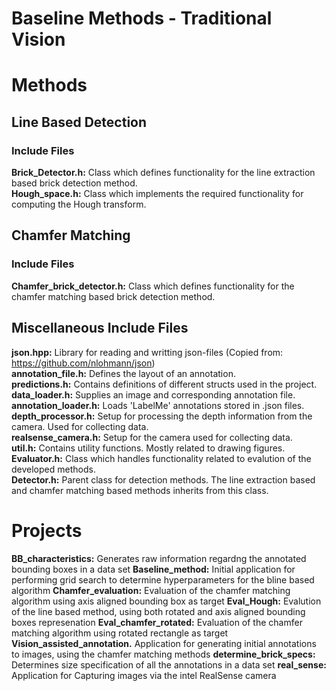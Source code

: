 # Baseline Methods - Traditional Vision

# Methods
## Line Based Detection 

### Include Files
**Brick_Detector.h:** Class which defines functionality for the line extraction based brick detection method.<br/>
**Hough_space.h:** Class which implements the required functionality for computing the Hough transform.<br/>


## Chamfer Matching

### Include Files
**Chamfer_brick_detector.h:** Class which defines functionality for the chamfer matching based brick detection method.<br/>

## Miscellaneous Include Files 
**json.hpp:** Library for reading and writting json-files (Copied from: https://github.com/nlohmann/json) <br/>
**annotation_file.h:** Defines the layout of an annotation. <br/>
**predictions.h:** Contains definitions of different structs used in the project.<br/>
**data_loader.h:** Supplies an image and corresponding annotation file. <br/>
**annotation_loader.h:** Loads 'LabelMe' annotations stored in .json files. <br/>
**depth_processor.h:** Setup for processing the depth information from the camera. Used for collecting data.<br/>
**realsense_camera.h:** Setup for the camera used for collecting data. <br/>
**util.h:** Contains utility functions. Mostly related to drawing figures. <br/>
**Evaluator.h:** Class which handles functionality related to evalution of the developed methods. <br/>
**Detector.h:** Parent class for detection methods. The line extraction based and chamfer matching based methods inherits from this class.<br/>

# Projects 
**BB_characteristics:**  Generates raw information regardng the annotated bounding boxes in a data set </b>
**Baseline_method:** Initial application for performing grid search to determine hyperparameters for the bline based algorithm </b>
**Chamfer_evaluation:** Evaluation of the chamfer matching algorithm using axis aligned bounding box as target </b>
**Eval_Hough:** Evalution of the line based method, using both rotated and axis aligned bounding boxes represenation </b>
**Eval_chamfer_rotated:** Evaluation of the chamfer matching algorithm using rotated rectangle as target </b> 
**Vision_assisted_annotation.** Application for generating initial annotations to images, using the chamfer matching methods </b>
**determine_brick_specs:** Determines size specification of all the annotations in a data set </b> 
**real_sense:** Application for Capturing images via the intel RealSense camera </b>
